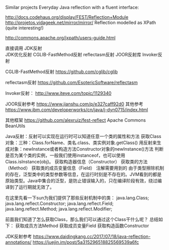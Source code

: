 Similar projects
Everyday Java reflection with a fluent interface:

http://docs.codehaus.org/display/FEST/Reflection+Module
http://projetos.vidageek.net/mirror/mirror/
Reflection modelled as XPath (quite interesting!)

http://commons.apache.org/jxpath/users-guide.html


直接调用
JDK反射	
JDK优化反射	
CGLIB-FastMethod反射
reflectasm反射
JOOR反射库
Invoker反射


CGLIB-FastMethod反射
https://github.com/cglib/cglib

reflectasm反射
https://github.com/EsotericSoftware/reflectasm

Invoker反射：
http://www.iteye.com/topic/1129340


JOOR反射参考
https://www.jianshu.com/p/e327caff92d0
其他参考
https://www.ibm.com/developerworks/cn/java/j-dyn0715/index.html


其他框架
https://github.com/alexruiz/fest-reflect
Apache Commons BeanUtils



Java反射：反射可以实现在运行时可以知道任意一个类的属性和方法
获取Class对象：三种：Class.forName、类名.class、类实例对象.getClass()
用反射来生成对象：newInstance或者构造方法Constructor对象的newInstance()方法
判断是否为某个类的实例，一般我们使用instanceof，也可以使用Class.isInstance(obj)。
获取构造器信息（Constructor）
获取类的方法（Method）
获取类的成员变量信息（Field）
注解需要用到的
由于类型擦除机制的存在，泛型类中的类型参数等信息，在运行时刻是不存在的。JVM看到的都是原始类型。Java中集合的泛型，是防止错误输入的，只在编译阶段有效，绕过编译到了运行期就无效了。




在这里先看一下sun为我们提供了那些反射机制中的类：
java.lang.Class;
java.lang.reflect.Constructor; 
java.lang.reflect.Field;
java.lang.reflect.Method;
java.lang.reflect.Modifier;

前面我们知道了怎么获取Class，那么我们可以通过这个Class干什么呢？
总结如下：
获取成员方法Method
获取成员变量Field
获取构造函数Constructor





JDK反射参考
https://www.daidingkang.cc/2017/07/18/java-reflection-annotations/
https://juejin.im/post/5a315296518825569539a6fc




